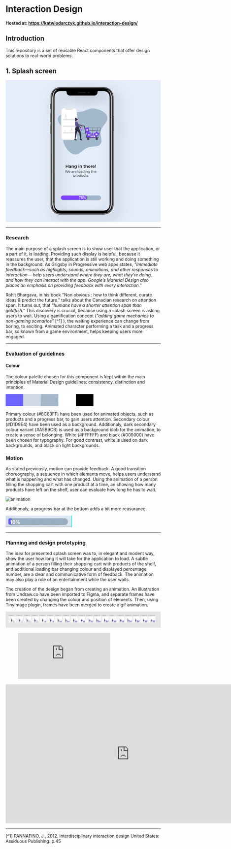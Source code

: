 # Interaction Design

#### Hosted at: https://katwlodarczyk.github.io/interaction-design/

## Introduction

This repository is a set of reusable React components that offer design solutions to real-world problems.

## 1. Splash screen

![splash screen](./src/assets/week1-display.jpg)

---
### Research
The main purpose of a splash screen is to show user that the application, or a part of it, is loading. Providing such display is helpful, because it reassures the user, that the application is still working and doing something in the background. As Grigsby in Progressive web apps states, *"Immediate feedback—such as highlights, sounds, animations, and other responses to interaction— help users understand where they are, what they’re doing, and how they can interact with the app. Google’s Material Design also places an emphasis on providing feedback with every interaction."*

Rohit Bhargava, in his book "Non obvious : how to think different, curate ideas & predict the future." talks about the Canadian research on attention span. It turns out, that *"humans have a shorter attention span than goldfish."* This discovery is crucial, because using a splash screen is asking users to wait. Using a gamification concept (*"adding game mechanics to non-gaming scenarios"* [^1] ), the waiting experience can change from boring, to exciting.
Animated character performing a task and a progress bar, so known from a game environment, helps keeping users more engaged.  

---

### Evaluation of guidelines

#### Colour 
The colour palette chosen for this component is kept within the main principles of Material Design guidelines: consistency, distinction and intention. 

![color palette](./src/assets/color-palette.jpg)

Primary colour (#6C63FF) have been used for animated objects, such as products and a progress bar, to gain users attention.
Secondary colour (#D1D9E4) have been used as a background. Additionaly, dark secondary colour variant (#A5B9CB) is used as a background blob for the animation, to create a sense of belonging.
White (#FFFFFF) and black (#000000) have been chosen for typography. For good contrast, white is used on dark backgrounds, and black on light backgrounds.

### Motion 

As stated previously, motion can provide feedback. A good transition choreography, a sequence in which elements move, helps users understand what is happening and what has changed. 
Using the animation of a person filling the shopping cart with one product at a time, an showing how many products have left on the shelf, user can evaluate how long he has to wait. 

![animation](./src/assets/animation.gif)

Additionaly, a progress bar at the bottom adds a bit more reasurance. 


![progress bar](./src/assets/progress-bar.gif)


---
### Planning and design prototyping
The idea for presented splash screen was to, in elegant and modent way, show the user how long it will take for the application to load.
A subtle animation of a person filling their shopping cart with products of the shelf, and additional loading bar changing colour and displayed percentage number, are a clear and communicative form of feedback.
The animation may also play a role of an entertainment while the user waits.

The creation of the design began from creating an animation. 
An illustration from Undraw.co have been imported to Figma, and separate frames have been created by changing the colour and position of elements. Then, using TinyImage plugin, frames have been merged to create a gif animation. 

![illustration](./src/assets/illustration.jpg)

<!-- blank line -->
<figure class="video_container">
  <iframe src="https://www.youtube.com/embed/enMumwvLAug" frameborder="0" allowfullscreen="true"> </iframe>
</figure>
<!-- blank line -->

<div>
<iframe style="border: 1px solid rgba(0, 0, 0, 0.1);" width="800" height="450" src="https://www.figma.com/embed?embed_host=share&url=https%3A%2F%2Fwww.figma.com%2Ffile%2F1N3XzTEanRil1uvJlh741f%2Fshopping-cart-gif%3Fnode-id%3D28%253A0" allowfullscreen></iframe>
</div>


---

[^1] PANNAFINO, J., 2012. Interdisciplinary interaction design United States: Assiduous Publishing. p.45
